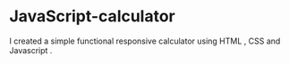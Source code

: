 # JavaScript-calculator
I created a simple functional responsive calculator using HTML , CSS and Javascript . 
